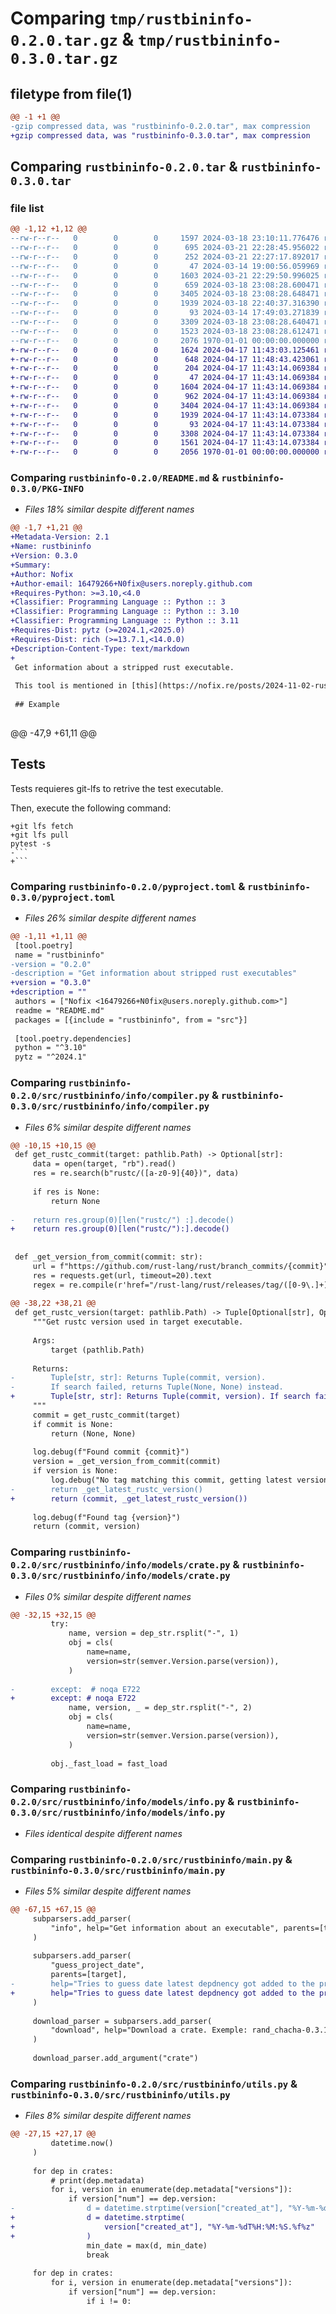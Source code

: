 # Comparing `tmp/rustbininfo-0.2.0.tar.gz` & `tmp/rustbininfo-0.3.0.tar.gz`

## filetype from file(1)

```diff
@@ -1 +1 @@
-gzip compressed data, was "rustbininfo-0.2.0.tar", max compression
+gzip compressed data, was "rustbininfo-0.3.0.tar", max compression
```

## Comparing `rustbininfo-0.2.0.tar` & `rustbininfo-0.3.0.tar`

### file list

```diff
@@ -1,12 +1,12 @@
--rw-r--r--   0        0        0     1597 2024-03-18 23:10:11.776476 rustbininfo-0.2.0/README.md
--rw-r--r--   0        0        0      695 2024-03-21 22:28:45.956022 rustbininfo-0.2.0/pyproject.toml
--rw-r--r--   0        0        0      252 2024-03-21 22:27:17.892017 rustbininfo-0.2.0/src/rustbininfo/__init__.py
--rw-r--r--   0        0        0       47 2024-03-14 19:00:56.059969 rustbininfo-0.2.0/src/rustbininfo/exception.py
--rw-r--r--   0        0        0     1603 2024-03-21 22:29:50.996025 rustbininfo-0.2.0/src/rustbininfo/info/compiler.py
--rw-r--r--   0        0        0      659 2024-03-18 23:08:28.600471 rustbininfo-0.2.0/src/rustbininfo/info/dependencies.py
--rw-r--r--   0        0        0     3405 2024-03-18 23:08:28.648471 rustbininfo-0.2.0/src/rustbininfo/info/models/crate.py
--rw-r--r--   0        0        0     1939 2024-03-18 22:40:37.316390 rustbininfo-0.2.0/src/rustbininfo/info/models/info.py
--rw-r--r--   0        0        0       93 2024-03-14 17:49:03.271839 rustbininfo-0.2.0/src/rustbininfo/logger.py
--rw-r--r--   0        0        0     3309 2024-03-18 23:08:28.640471 rustbininfo-0.2.0/src/rustbininfo/main.py
--rw-r--r--   0        0        0     1523 2024-03-18 23:08:28.612471 rustbininfo-0.2.0/src/rustbininfo/utils.py
--rw-r--r--   0        0        0     2076 1970-01-01 00:00:00.000000 rustbininfo-0.2.0/PKG-INFO
+-rw-r--r--   0        0        0     1624 2024-04-17 11:43:03.125461 rustbininfo-0.3.0/README.md
+-rw-r--r--   0        0        0      648 2024-04-17 11:48:43.423061 rustbininfo-0.3.0/pyproject.toml
+-rw-r--r--   0        0        0      204 2024-04-17 11:43:14.069384 rustbininfo-0.3.0/src/rustbininfo/__init__.py
+-rw-r--r--   0        0        0       47 2024-04-17 11:43:14.069384 rustbininfo-0.3.0/src/rustbininfo/exception.py
+-rw-r--r--   0        0        0     1604 2024-04-17 11:43:14.069384 rustbininfo-0.3.0/src/rustbininfo/info/compiler.py
+-rw-r--r--   0        0        0      962 2024-04-17 11:43:14.069384 rustbininfo-0.3.0/src/rustbininfo/info/dependencies.py
+-rw-r--r--   0        0        0     3404 2024-04-17 11:43:14.069384 rustbininfo-0.3.0/src/rustbininfo/info/models/crate.py
+-rw-r--r--   0        0        0     1939 2024-04-17 11:43:14.073384 rustbininfo-0.3.0/src/rustbininfo/info/models/info.py
+-rw-r--r--   0        0        0       93 2024-04-17 11:43:14.073384 rustbininfo-0.3.0/src/rustbininfo/logger.py
+-rw-r--r--   0        0        0     3308 2024-04-17 11:43:14.073384 rustbininfo-0.3.0/src/rustbininfo/main.py
+-rw-r--r--   0        0        0     1561 2024-04-17 11:43:14.073384 rustbininfo-0.3.0/src/rustbininfo/utils.py
+-rw-r--r--   0        0        0     2056 1970-01-01 00:00:00.000000 rustbininfo-0.3.0/PKG-INFO
```

### Comparing `rustbininfo-0.2.0/README.md` & `rustbininfo-0.3.0/PKG-INFO`

 * *Files 18% similar despite different names*

```diff
@@ -1,7 +1,21 @@
+Metadata-Version: 2.1
+Name: rustbininfo
+Version: 0.3.0
+Summary: 
+Author: Nofix
+Author-email: 16479266+N0fix@users.noreply.github.com
+Requires-Python: >=3.10,<4.0
+Classifier: Programming Language :: Python :: 3
+Classifier: Programming Language :: Python :: 3.10
+Classifier: Programming Language :: Python :: 3.11
+Requires-Dist: pytz (>=2024.1,<2025.0)
+Requires-Dist: rich (>=13.7.1,<14.0.0)
+Description-Content-Type: text/markdown
+
 Get information about a stripped rust executable.
 
 This tool is mentioned in [this](https://nofix.re/posts/2024-11-02-rust-symbs/) and [this](https://nofix.re/posts/2024-08-03-arti-rust/) blogposts.
 
 ## Example
 
 ```
@@ -47,9 +61,11 @@
 ## Tests
 
 Tests requieres git-lfs to retrive the test executable.
 
 Then, execute the following command:
 
 ```
+git lfs fetch
+git lfs pull
 pytest -s
-```
+```
```

### Comparing `rustbininfo-0.2.0/pyproject.toml` & `rustbininfo-0.3.0/pyproject.toml`

 * *Files 26% similar despite different names*

```diff
@@ -1,11 +1,11 @@
 [tool.poetry]
 name = "rustbininfo"
-version = "0.2.0"
-description = "Get information about stripped rust executables"
+version = "0.3.0"
+description = ""
 authors = ["Nofix <16479266+N0fix@users.noreply.github.com>"]
 readme = "README.md"
 packages = [{include = "rustbininfo", from = "src"}]
 
 [tool.poetry.dependencies]
 python = "^3.10"
 pytz = "^2024.1"
```

### Comparing `rustbininfo-0.2.0/src/rustbininfo/info/compiler.py` & `rustbininfo-0.3.0/src/rustbininfo/info/compiler.py`

 * *Files 6% similar despite different names*

```diff
@@ -10,15 +10,15 @@
 def get_rustc_commit(target: pathlib.Path) -> Optional[str]:
     data = open(target, "rb").read()
     res = re.search(b"rustc/([a-z0-9]{40})", data)
 
     if res is None:
         return None
 
-    return res.group(0)[len("rustc/") :].decode()
+    return res.group(0)[len("rustc/"):].decode()
 
 
 def _get_version_from_commit(commit: str):
     url = f"https://github.com/rust-lang/rust/branch_commits/{commit}"
     res = requests.get(url, timeout=20).text
     regex = re.compile(r'href="/rust-lang/rust/releases/tag/([0-9\.]+)"')
 
@@ -38,22 +38,21 @@
 def get_rustc_version(target: pathlib.Path) -> Tuple[Optional[str], Optional[str]]:
     """Get rustc version used in target executable.
 
     Args:
         target (pathlib.Path)
 
     Returns:
-        Tuple[str, str]: Returns Tuple(commit, version).
-        If search failed, returns Tuple(None, None) instead.
+        Tuple[str, str]: Returns Tuple(commit, version). If search failed, returns Tuple(None, None) instead.
     """
     commit = get_rustc_commit(target)
     if commit is None:
         return (None, None)
 
     log.debug(f"Found commit {commit}")
     version = _get_version_from_commit(commit)
     if version is None:
         log.debug("No tag matching this commit, getting latest version")
-        return _get_latest_rustc_version()
+        return (commit, _get_latest_rustc_version())
 
     log.debug(f"Found tag {version}")
     return (commit, version)
```

### Comparing `rustbininfo-0.2.0/src/rustbininfo/info/models/crate.py` & `rustbininfo-0.3.0/src/rustbininfo/info/models/crate.py`

 * *Files 0% similar despite different names*

```diff
@@ -32,15 +32,15 @@
         try:
             name, version = dep_str.rsplit("-", 1)
             obj = cls(
                 name=name,
                 version=str(semver.Version.parse(version)),
             )
 
-        except:  # noqa E722
+        except: # noqa E722
             name, version, _ = dep_str.rsplit("-", 2)
             obj = cls(
                 name=name,
                 version=str(semver.Version.parse(version)),
             )
 
         obj._fast_load = fast_load
```

### Comparing `rustbininfo-0.2.0/src/rustbininfo/info/models/info.py` & `rustbininfo-0.3.0/src/rustbininfo/info/models/info.py`

 * *Files identical despite different names*

### Comparing `rustbininfo-0.2.0/src/rustbininfo/main.py` & `rustbininfo-0.3.0/src/rustbininfo/main.py`

 * *Files 5% similar despite different names*

```diff
@@ -67,15 +67,15 @@
     subparsers.add_parser(
         "info", help="Get information about an executable", parents=[target]
     )
 
     subparsers.add_parser(
         "guess_project_date",
         parents=[target],
-        help="Tries to guess date latest depdnency got added to the project, based on dependencies version",  # noqa E501
+        help="Tries to guess date latest depdnency got added to the project, based on dependencies version", # noqa E501
     )
 
     download_parser = subparsers.add_parser(
         "download", help="Download a crate. Exemple: rand_chacha-0.3.1"
     )
 
     download_parser.add_argument("crate")
```

### Comparing `rustbininfo-0.2.0/src/rustbininfo/utils.py` & `rustbininfo-0.3.0/src/rustbininfo/utils.py`

 * *Files 8% similar despite different names*

```diff
@@ -27,15 +27,17 @@
         datetime.now()
     )
 
     for dep in crates:
         # print(dep.metadata)
         for i, version in enumerate(dep.metadata["versions"]):
             if version["num"] == dep.version:
-                d = datetime.strptime(version["created_at"], "%Y-%m-%dT%H:%M:%S.%f%z")
+                d = datetime.strptime(
+                    version["created_at"], "%Y-%m-%dT%H:%M:%S.%f%z"
+                )
                 min_date = max(d, min_date)
                 break
 
     for dep in crates:
         for i, version in enumerate(dep.metadata["versions"]):
             if version["num"] == dep.version:
                 if i != 0:
```

